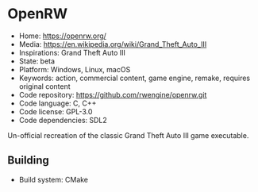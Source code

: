 # OpenRW

- Home: https://openrw.org/
- Media: https://en.wikipedia.org/wiki/Grand_Theft_Auto_III
- Inspirations: Grand Theft Auto III
- State: beta
- Platform: Windows, Linux, macOS
- Keywords: action, commercial content, game engine, remake, requires original content
- Code repository: https://github.com/rwengine/openrw.git
- Code language: C, C++
- Code license: GPL-3.0
- Code dependencies: SDL2

Un-official recreation of the classic Grand Theft Auto III game executable.

## Building

- Build system: CMake
